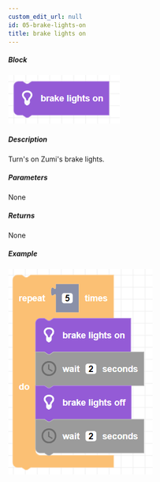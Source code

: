 ```yaml
---
custom_edit_url: null
id: 05-brake-lights-on
title: brake lights on
---
```


##### Block

![brake lights on block image](brake_lights_on.png)

##### Description

Turn's on Zumi's brake lights.

##### Parameters

None <!-- image -->

##### Returns

None

##### Example

![brake lights on example](brake_lights_example.png)
